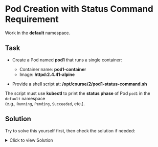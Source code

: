 # Pod Creation with Status Command Requirement

Work in the **default** namespace.

## Task

- Create a Pod named **pod1** that runs a single container:
  - Container name: **pod1-container**
  - Image: **httpd:2.4.41-alpine**

- Provide a shell script at: **/opt/course/2/pod1-status-command.sh**

The script must use **kubectl** to print the **status phase** of Pod `pod1` in the `default` namespace  
(e.g., `Running`, `Pending`, `Succeeded`, etc.).



## Solution

Try to solve this yourself first, then check the solution if needed:

<details>
<summary>Click to view Solution</summary>

```bash
k run po pod1 --image httpd:2.4.41-alpine --dry-run=client -oyaml > 1.yaml
```

```yaml
apiVersion: v1
kind: Pod
metadata:
  name: pod1
  namespace: default
spec:
  containers:
  - name: pod1-container
    image: httpd:2.4.41-alpine
```

```bash
echo "kubectl get pod pod1 -n default -o jsonpath='{.status.phase}'" > /opt/course/2/pod1-status-command.sh

</details>
